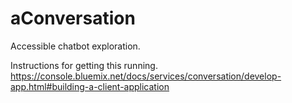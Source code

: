 # aConversation
Accessible chatbot exploration.

Instructions for getting this running.
https://console.bluemix.net/docs/services/conversation/develop-app.html#building-a-client-application
